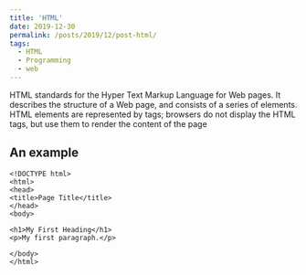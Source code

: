 ```yaml
---
title: 'HTML'
date: 2019-12-30
permalink: /posts/2019/12/post-html/
tags:
  - HTML
  - Programming
  - web
---
```


HTML standards for the Hyper Text Markup Language for Web pages. It describes the structure of a Web page, and consists of a series of elements. HTML elements are represented by tags; browsers do not display the HTML tags, but use them to render the content of the page


## An example

```
<!DOCTYPE html>
<html>
<head>
<title>Page Title</title>
</head>
<body>

<h1>My First Heading</h1>
<p>My first paragraph.</p>

</body>
</html> 
```